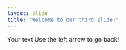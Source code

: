 ```yaml
---
layout: slide
title: "Welcome to our third slide!"
---
```

Your text
Use the left arrow to go back!
